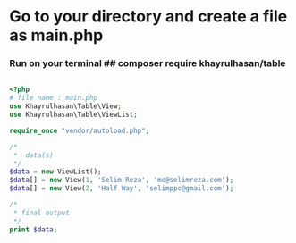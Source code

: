 # Go to your directory and create a file as main.php
### Run on your terminal ## composer require khayrulhasan/table
``` php

<?php 
# file name : main.php
use Khayrulhasan\Table\View;
use Khayrulhasan\Table\ViewList;

require_once "vendor/autoload.php";

/*
 *  data(s)
 */
$data = new ViewList();
$data[] = new View(1, 'Selim Reza', 'me@selimreza.com');
$data[] = new View(2, 'Half Way', 'selimppc@gmail.com');

/*
 * final output
 */
print $data;
